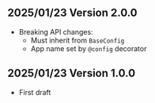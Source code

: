 2025/01/23 Version 2.0.0
------------------------
- Breaking API changes:
  - Must inherit from `BaseConfig`
  - App name set by `@config` decorator

2025/01/23 Version 1.0.0
------------------------
- First draft
